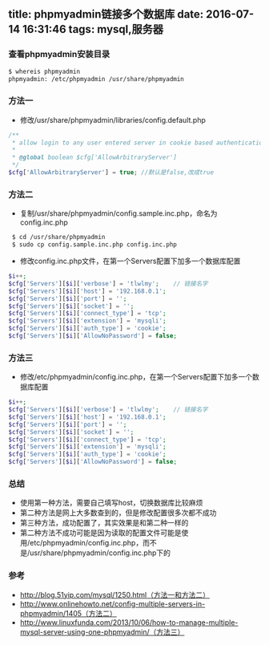 title: phpmyadmin链接多个数据库
date: 2016-07-14 16:31:46
tags: mysql,服务器
---

### 查看phpmyadmin安装目录
```bash
$ whereis phpmyadmin
phpmyadmin: /etc/phpmyadmin /usr/share/phpmyadmin
```

### 方法一
- 修改/usr/share/phpmyadmin/libraries/config.default.php
```php
/** 
 * allow login to any user entered server in cookie based authentication 
 * 
 * @global boolean $cfg['AllowArbitraryServer'] 
 */  
$cfg['AllowArbitraryServer'] = true; //默认是false,改成true 
```
### 方法二
- 复制/usr/share/phpmyadmin/config.sample.inc.php，命名为config.inc.php
```bash
 $ cd /usr/share/phpmyadmin
 $ sudo cp config.sample.inc.php config.inc.php
```
- 修改config.inc.php文件，在第一个Servers配置下加多一个数据库配置
```php
$i++;
$cfg['Servers'][$i]['verbose'] = 'tlwlmy';    // 链接名字
$cfg['Servers'][$i]['host'] = '192.168.0.1';
$cfg['Servers'][$i]['port'] = '';
$cfg['Servers'][$i]['socket'] = '';
$cfg['Servers'][$i]['connect_type'] = 'tcp';
$cfg['Servers'][$i]['extension'] = 'mysqli';
$cfg['Servers'][$i]['auth_type'] = 'cookie';
$cfg['Servers'][$i]['AllowNoPassword'] = false;
```

### 方法三
- 修改/etc/phpmyadmin/config.inc.php，在第一个Servers配置下加多一个数据库配置
```php
$i++;
$cfg['Servers'][$i]['verbose'] = 'tlwlmy';    // 链接名字
$cfg['Servers'][$i]['host'] = '192.168.0.1';
$cfg['Servers'][$i]['port'] = '';
$cfg['Servers'][$i]['socket'] = '';
$cfg['Servers'][$i]['connect_type'] = 'tcp';
$cfg['Servers'][$i]['extension'] = 'mysqli';
$cfg['Servers'][$i]['auth_type'] = 'cookie';
$cfg['Servers'][$i]['AllowNoPassword'] = false;
```

### 总结
- 使用第一种方法，需要自己填写host，切换数据库比较麻烦
- 第二种方法是网上大多数查到的，但是修改配置很多次都不成功
- 第三种方法，成功配置了，其实效果是和第二种一样的
- 第二种方法不成功可能是因为读取的配置文件可能是使用/etc/phpmyadmin/config.inc.php，而不是/usr/share/phpmyadmin/config.inc.php下的

### 参考
- http://blog.51yip.com/mysql/1250.html（方法一和方法二）
- http://www.onlinehowto.net/config-multiple-servers-in-phpmyadmin/1405（方法二）
- http://www.linuxfunda.com/2013/10/06/how-to-manage-multiple-mysql-server-using-one-phpmyadmin/（方法三）

